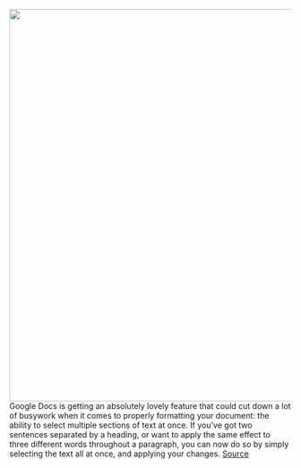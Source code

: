 <img src='https://cdn.vox-cdn.com/thumbor/xwvRkAPR5K38PRoh7GcNTKekjVw=/0x0:1356x910/1200x800/filters:focal(570x347:786x563)/cdn.vox-cdn.com/uploads/chorus_image/image/70910425/Screen_Shot_2022_05_25_at_13.40.28.0.png' width='700px' /><br/>
Google Docs is getting an absolutely lovely feature that could cut down a lot of busywork when it comes to properly formatting your document: the ability to select multiple sections of text at once. If you've got two sentences separated by a heading, or want to apply the same effect to three different words throughout a paragraph, you can now do so by simply selecting the text all at once, and applying your changes.
<a href='https://www.theverge.com/2022/5/25/23141908/google-docs-multiple-section-selection-text-formating'> Source <a/>